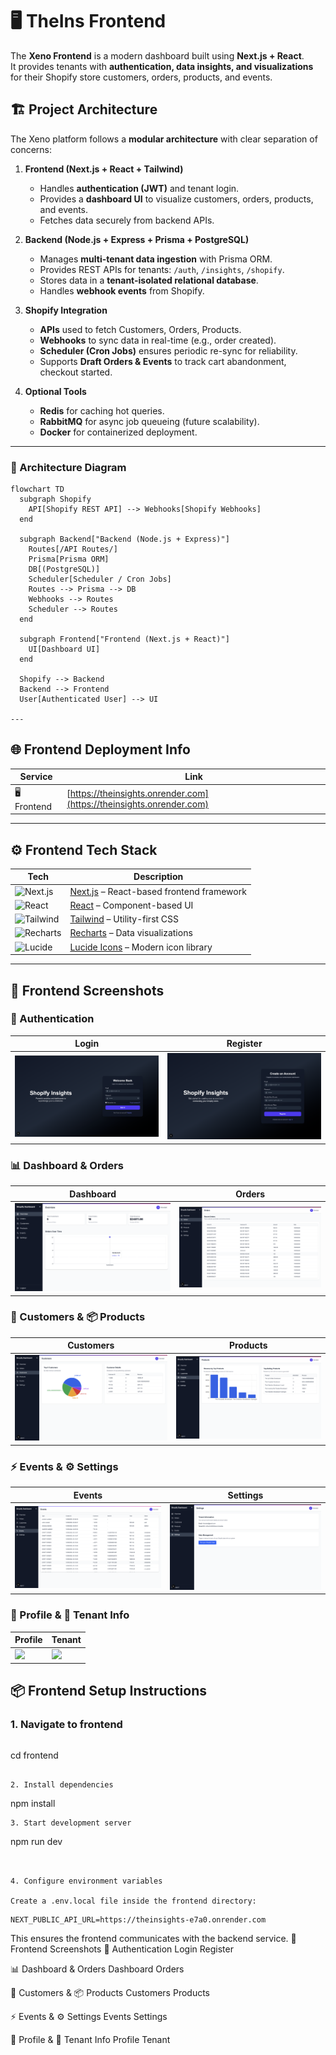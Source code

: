 # 🖥️ TheIns Frontend

The **Xeno Frontend** is a modern dashboard built using **Next.js + React**.  
It provides tenants with **authentication, data insights, and visualizations** for their Shopify store customers, orders, products, and events.



## 🏗️ Project Architecture

The Xeno platform follows a **modular architecture** with clear separation of concerns:

1. **Frontend (Next.js + React + Tailwind)**  
   - Handles **authentication (JWT)** and tenant login.  
   - Provides a **dashboard UI** to visualize customers, orders, products, and events.  
   - Fetches data securely from backend APIs.  

2. **Backend (Node.js + Express + Prisma + PostgreSQL)**  
   - Manages **multi-tenant data ingestion** with Prisma ORM.  
   - Provides REST APIs for tenants: `/auth`, `/insights`, `/shopify`.  
   - Stores data in a **tenant-isolated relational database**.  
   - Handles **webhook events** from Shopify.  

3. **Shopify Integration**  
   - **APIs** used to fetch Customers, Orders, Products.  
   - **Webhooks** to sync data in real-time (e.g., order created).  
   - **Scheduler (Cron Jobs)** ensures periodic re-sync for reliability.  
   - Supports **Draft Orders & Events** to track cart abandonment, checkout started.  

4. **Optional Tools**  
   - **Redis** for caching hot queries.  
   - **RabbitMQ** for async job queueing (future scalability).  
   - **Docker** for containerized deployment.  

---

### 📐 Architecture Diagram

```mermaid
flowchart TD
  subgraph Shopify
    API[Shopify REST API] --> Webhooks[Shopify Webhooks]
  end

  subgraph Backend["Backend (Node.js + Express)"]
    Routes[/API Routes/]
    Prisma[Prisma ORM]
    DB[(PostgreSQL)]
    Scheduler[Scheduler / Cron Jobs]
    Routes --> Prisma --> DB
    Webhooks --> Routes
    Scheduler --> Routes
  end

  subgraph Frontend["Frontend (Next.js + React)"]
    UI[Dashboard UI]
  end

  Shopify --> Backend
  Backend --> Frontend
  User[Authenticated User] --> UI

---
```
## 🌐 Frontend Deployment Info

| Service   | Link |
|-----------|------|
| 🖥️ Frontend | [https://theinsights.onrender.com](https://theinsights.onrender.com) |

---

## ⚙️ Frontend Tech Stack

| Tech | Description |
|------|-------------|
| ![Next.js](https://img.shields.io/badge/Next.js-SSR-black?logo=nextdotjs) | [Next.js](https://nextjs.org/) – React-based frontend framework |
| ![React](https://img.shields.io/badge/React-18-blue?logo=react) | [React](https://react.dev/) – Component-based UI |
| ![Tailwind](https://img.shields.io/badge/Tailwind-CSS-blue?logo=tailwind-css) | [Tailwind](https://tailwindcss.com/) – Utility-first CSS |
| ![Recharts](https://img.shields.io/badge/Recharts-Charts-orange?logo=chart.js) | [Recharts](https://recharts.org/en-US/) – Data visualizations |
| ![Lucide](https://img.shields.io/badge/Lucide-Icons-green?logo=lucide) | [Lucide Icons](https://lucide.dev/) – Modern icon library |

---

## 📸 Frontend Screenshots

### 🔐 Authentication
| Login | Register |
|-------|----------|
| ![](assets/login.png) | ![](assets/register.png) |

### 📊 Dashboard & Orders
| Dashboard | Orders |
|-----------|--------|
| ![](assets/dashboard.png) | ![](assets/orders.png) |

### 👥 Customers & 📦 Products
| Customers | Products |
|-----------|----------|
| ![](assets/customers.png) | ![](assets/products.png) |

### ⚡ Events & ⚙️ Settings
| Events | Settings |
|--------|----------|
| ![](assets/events.png) | ![](assets/settings.png) |

### 👤 Profile & 🏢 Tenant Info
| Profile | Tenant |
|---------|--------|
| ![](assets/profile.png) | ![](assets/tenant.png) |


## 📦 Frontend Setup Instructions

### 1. Navigate to frontend
```bash

```
cd frontend
```

2. Install dependencies
```
npm install
```
3. Start development server
```
npm run dev
```


4. Configure environment variables

Create a .env.local file inside the frontend directory:

```
```
NEXT_PUBLIC_API_URL=https://theinsights-e7a0.onrender.com

```
This ensures the frontend communicates with the backend service.
📸 Frontend Screenshots
🔐 Authentication
Login	Register
	
📊 Dashboard & Orders
Dashboard	Orders
	
👥 Customers & 📦 Products
Customers	Products
	
⚡ Events & ⚙️ Settings
Events	Settings
	
👤 Profile & 🏢 Tenant Info
Profile	Tenant
